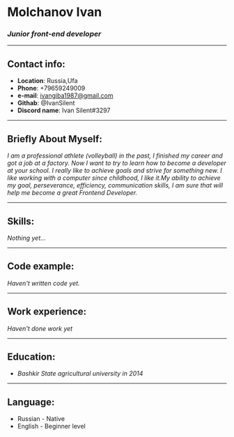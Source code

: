 # **Molchanov Ivan**
### ***Junior front-end developer***
---
## Contact info:
- **Location**: Russia,Ufa 
- **Phone**: +79659249009
- **e-mail**: ivangiba1987@gmail.com
- **Githab**: @IvanSilent
- **Discord name**: Ivan Silent\#3297
---
## Briefly About Myself:
_I am a professional athlete (volleyball) in the past, I finished my career and got a job at a factory. Now I want to try to learn how to become a developer at your school. I really like to achieve goals and strive for something new. I like working with a computer since childhood, I like it.My ability to achieve my goal, perseverance, efficiency, communication skills, I am sure that will help me become a great Frontend Developer._

---
## Skills:
_Nothing yet…_

---
## Code example:
_Haven't written code yet._

---
## Work experience:
_Haven't done work yet_

---
## Education:
- _Bashkir State
agricultural university in 2014_

---
## Language:
- Russian - Native
- English - Beginner level


